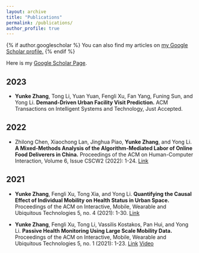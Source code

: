 ```yaml
---
layout: archive
title: "Publications"
permalink: /publications/
author_profile: true
---
```


{% if author.googlescholar %}
  You can also find my articles on <u><a href="{{author.googlescholar}}">my Google Scholar profile</a>.</u>
{% endif %}

Here is my [Google Scholar Page](https://scholar.google.com/citations?user=HQ_wnaYAAAAJ&hl=en).

2023
------
- **Yunke Zhang**, Tong Li, Yuan Yuan, Fengli Xu, Fan Yang, Funing Sun, and Yong Li. **Demand-Driven Urban Facility Visit Prediction.** ACM Transactions on Intelligent Systems and Technology, Just Accepted. 

2022
------
- Zhilong Chen, Xiaochong Lan, Jinghua Piao, **Yunke Zhang**, and Yong Li. **A Mixed-Methods Analysis of the Algorithm-Mediated Labor of Online Food Deliverers in China.** Proceedings of the ACM on Human-Computer Interaction, Volume 6, Issue CSCW2 (2022): 1-24. [Link](https://doi.org/10.1145/3555585)

2021
------
- **Yunke Zhang**, Fengli Xu, Tong Xia, and Yong Li. **Quantifying the Causal Effect of Individual Mobility on Health Status in Urban Space.** Proceedings of the ACM on Interactive, Mobile, Wearable and Ubiquitous Technologies 5, no. 4 (2021): 1-30. [Link](https://doi.org/10.1145/3494990)

- **Yunke Zhang**, Fengli Xu, Tong Li, Vassilis Kostakos, Pan Hui, and Yong Li. **Passive Health Monitoring Using Large Scale Mobility Data.** Proceedings of the ACM on Interactive, Mobile, Wearable and Ubiquitous Technologies 5, no. 1 (2021): 1-23. [Link](https://doi.org/10.1145/3448078) [Video](https://youtu.be/aYCS2kDt_6A)
